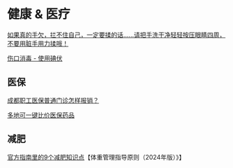 # 健康 & 医疗



[如果真的手欠，拦不住自己，一定要揉的话......请把手洗干净轻轻按压眼睛四周，不要用脏手用力揉哦！](https://weibo.com/1730177302/Om0vowqKM)

[伤口消毒 - 使用碘伏](https://weibo.com/2656274875/P9WvwEGJs)

## 医保

[成都职工医保普通门诊怎样报销？](https://mp.weixin.qq.com/s/HobxmEYlcdJlWL5updzpKg)

[多地可一键比价医保药品](https://weibo.com/2803301701/OE82e7Cn7)
## 减肥

[官方指南里的9个减肥知识点](https://weibo.com/2803301701/PisOZ6OnJ)【体重管理指导原则（2024年版）》】